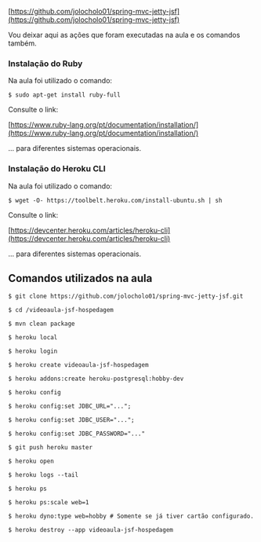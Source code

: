 
[https://github.com/jolocholo01/spring-mvc-jetty-jsf](https://github.com/jolocholo01/spring-mvc-jetty-jsf)

Vou deixar aqui as ações que foram executadas na aula e os comandos também.

### Instalação do Ruby

Na aula foi utilizado o comando:

```shell
$ sudo apt-get install ruby-full
```

Consulte o link:

[https://www.ruby-lang.org/pt/documentation/installation/](https://www.ruby-lang.org/pt/documentation/installation/)

... para diferentes sistemas operacionais.

### Instalação do Heroku CLI

Na aula foi utilizado o comando:

```shell
$ wget -O- https://toolbelt.heroku.com/install-ubuntu.sh | sh
```
Consulte o link:

[https://devcenter.heroku.com/articles/heroku-cli](https://devcenter.heroku.com/articles/heroku-cli)

... para diferentes sistemas operacionais.

## Comandos utilizados na aula

```shell
$ git clone https://github.com/jolocholo01/spring-mvc-jetty-jsf.git

$ cd /videoaula-jsf-hospedagem

$ mvn clean package

$ heroku local

$ heroku login

$ heroku create videoaula-jsf-hospedagem

$ heroku addons:create heroku-postgresql:hobby-dev

$ heroku config

$ heroku config:set JDBC_URL="...";

$ heroku config:set JDBC_USER="...";

$ heroku config:set JDBC_PASSWORD="..."

$ git push heroku master

$ heroku open

$ heroku logs --tail

$ heroku ps

$ heroku ps:scale web=1

$ heroku dyno:type web=hobby # Somente se já tiver cartão configurado.

$ heroku destroy --app videoaula-jsf-hospedagem
```
